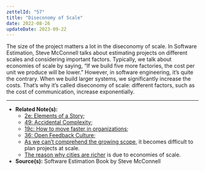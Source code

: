 ```yaml
---
zettelId: "57"
title: "Diseconomy of Scale"
date: 2022-08-26
updateDate: 2023-09-22
---
```


The size of the project matters a lot in the diseconomy of scale. In Software Estimation, Steve McConnell talks about estimating projects on different scales and considering important factors. Typically, we talk about economies of scale by saying, “If we build five more factories, the cost per unit we produce will be lower.” However, in software engineering, it’s quite the contrary. When we build larger systems, we significantly increase the costs. That’s why it’s called diseconomy of scale: different factors, such as the cost of communication, increase exponentially.

---

- **Related Note(s):**
  - [2e: Elements of a Story](/notes/2e/);
  - [49: Accidental Complexity](/notes/49/);
  - [19c: How to move faster in organizations](/notes/19c/);
  - [36: Open Feedback Culture](/notes/36/);
  - [As we can’t comprehend the growing scope](/notes/9c1/), it becomes difficult to plan projects at scale.
  - [The reason why cities are richer](/notes/92b/) is due to economies of scale.
- **Source(s):** Software Estimation Book by Steve McConnell
